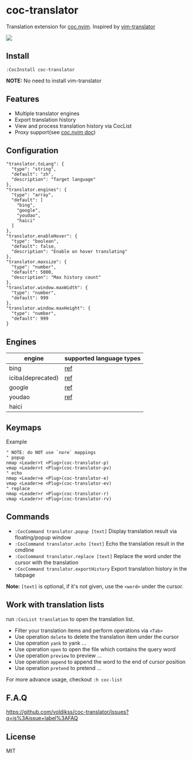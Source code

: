 # coc-translator

Translation extension for [coc.nvim](https://github.com/neoclide/coc.nvim).
Inspired by [vim-translator](https://github.com/voldikss/vim-translator)

![](https://user-images.githubusercontent.com/20282795/81474850-a3acf100-923a-11ea-9110-5e0fca6118b2.png)

## Install

```
:CocInstall coc-translator
```

**NOTE:** No need to install vim-translator

## Features

- Multiple translator engines
- Export translation history
- View and process translation history via CocList
- Proxy support(see [coc.nvim doc](https://github.com/neoclide/coc.nvim/blob/master/doc/coc.txt#L113-L119))

## Configuration

```jsonc
"translator.toLang": {
  "type": "string",
  "default": "zh",
  "description": "Target language"
},
"translator.engines": {
  "type": "array",
  "default": [
    "bing",
    "google",
    "youdao",
    "haici"
  ]
},
"translator.enableHover": {
  "type": "boolean",
  "default": false,
  "description": "Enable on hover translating"
},
"translator.maxsize": {
  "type": "number",
  "default": 5000,
  "description": "Max history count"
},
"translator.window.maxWidth": {
  "type": "number",
  "default": 999
},
"translator.window.maxHeight": {
  "type": "number",
  "default": 999
}
```

## Engines

| engine            | supported language types |
| ----------------- | ------------------------ |
| bing              | [ref][1]                 |
| iciba(deprecated) | [ref][2]                 |
| google            | [ref][3]                 |
| youdao            | [ref][4]                 |
| haici             |                          |

## Keymaps

Example

```vim
" NOTE: do NOT use `nore` mappings
" popup
nmap <Leader>t <Plug>(coc-translator-p)
vmap <Leader>t <Plug>(coc-translator-pv)
" echo
nmap <Leader>e <Plug>(coc-translator-e)
vmap <Leader>e <Plug>(coc-translator-ev)
" replace
nmap <Leader>r <Plug>(coc-translator-r)
vmap <Leader>r <Plug>(coc-translator-rv)
```

## Commands

- `:CocCommand translator.popup [text]` Display translation result via floating/popup window
- `:CocCommand translator.echo [text]` Echo the translation result in the cmdline
- `:CocCommand translator.replace [text]` Replace the word under the cursor with the translation
- `:CocCommand translator.exportHistory` Export translation history in the tabpage

**Note:** `[text]` is optional, if it's not given, use the `<word>` under the cursor.

## Work with translation lists

run `:CocList translation` to open the translation list.

- Filter your translation items and perform operations via `<Tab>`
- Use operation `delete` to delete the translation item under the cursor
- Use operation `yank` to yank ...
- Use operation `open` to open the file which contains the query word
- Use operation `preview` to preview ...
- Use operation `append` to append the word to the end of cursor position
- Use operation `pretend` to pretend ...

For more advance usage, checkout `:h coc-list`

## F.A.Q

https://github.com/voldikss/coc-translator/issues?q=is%3Aissue+label%3AFAQ

[1]: https://github.com/voldikss/vim-translate-me/wiki/bing-api
[2]: https://github.com/voldikss/vim-translate-me/wiki/Ciba-api
[3]: https://github.com/voldikss/vim-translate-me/wiki/Google-api
[4]: https://github.com/voldikss/vim-translate-me/wiki/Youdao-api

## License

MIT
